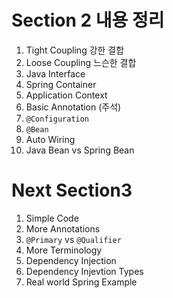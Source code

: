 # Section 2 내용 정리

1. Tight Coupling 강한 결합
2. Loose Coupling 느슨한 결합
3. Java Interface
4. Spring Container
5. Application Context
6. Basic Annotation (주석)
7. `@Configuration`
8. `@Bean`
9. Auto Wiring
10. Java Bean vs Spring Bean

# Next Section3

1. Simple Code
2. More Annotations
3. `@Primary` vs `@Qualifier`
4. More Terminology
5. Dependency Injection
6. Dependency Injevtion Types
7. Real world Spring Example